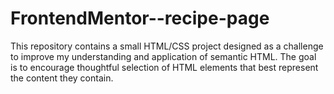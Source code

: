 # FrontendMentor--recipe-page
This repository contains a small HTML/CSS project designed as a challenge to improve my understanding and application of semantic HTML. The goal is to encourage thoughtful selection of HTML elements that best represent the content they contain.
